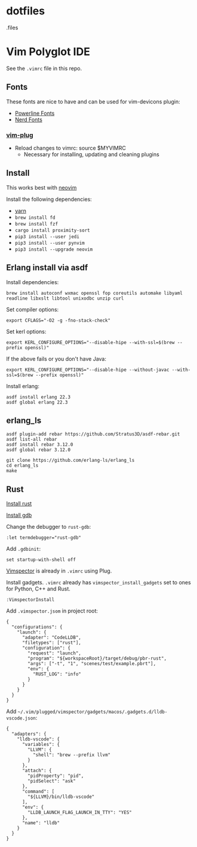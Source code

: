 # dotfiles

.files

# Vim Polyglot IDE

See the `.vimrc` file in this repo.

## Fonts

These fonts are nice to have and can be used for vim-devicons plugin:

- [Powerline Fonts](https://github.com/powerline/fonts)
- [Nerd Fonts](https://github.com/ryanoasis/nerd-fonts)

### [vim-plug](https://github.com/junegunn/vim-plug)

- Reload changes to vimrc: source \$MYVIMRC
  - Necessary for installing, updating and cleaning plugins

## Install

This works best with [neovim](https://github.com/neovim/neovim/wiki/Installing-Neovim)

Install the following dependencies:

- [yarn](https://yarnpkg.com/en/docs/install)
- `brew install fd`
- `brew install fzf`
- `cargo install proximity-sort`
- `pip3 install --user jedi`
- `pip3 install --user pynvim`
- `pip3 install --upgrade neovim`

## Erlang install via asdf

Install dependencies:

```
brew install autoconf wxmac openssl fop coreutils automake libyaml readline libxslt libtool unixodbc unzip curl
```

Set compiler options:

```
export CFLAGS="-O2 -g -fno-stack-check"
```

Set kerl options:

```
export KERL_CONFIGURE_OPTIONS="--disable-hipe --with-ssl=$(brew --prefix openssl)"
```

If the above fails or you don't have Java:

```
export KERL_CONFIGURE_OPTIONS="--disable-hipe --without-javac --with-ssl=$(brew --prefix openssl)"
```

Install erlang:

```
asdf install erlang 22.3
asdf global erlang 22.3
```

## erlang_ls

```
asdf plugin-add rebar https://github.com/Stratus3D/asdf-rebar.git
asdf list-all rebar
asdf install rebar 3.12.0
asdf global rebar 3.12.0

git clone https://github.com/erlang-ls/erlang_ls
cd erlang_ls
make
```

## Rust

[Install rust](https://www.rust-lang.org/tools/install)

[Install gdb](https://dev.to/jasonelwood/setup-gdb-on-macos-in-2020-489k)

Change the debugger to `rust-gdb`:

```
:let termdebugger="rust-gdb"
```

Add `.gdbinit`:

```
set startup-with-shell off
```

[Vimspector](https://github.com/puremourning/vimspector#quick-start) is already
in `.vimrc` using Plug.

Install gadgets. `.vimrc` already has `vimspector_install_gadgets` set to ones
for Python, C++ and Rust.

```
:VimspectorInstall
```

Add `.vimspector.jsom` in project root:

```
{
  "configurations": {
    "launch": {
      "adapter": "CodeLLDB",
      "filetypes": ["rust"],
      "configuration": {
        "request": "launch",
        "program": "${workspaceRoot}/target/debug/pbr-rust",
        "args": ["-t", "1", "scenes/test/example.pbrt"],
        "env": {
          "RUST_LOG": "info"
        }
      }
    }
  }
}
```

Add `~/.vim/plugged/vimspector/gadgets/macos/.gadgets.d/lldb-vscode.json`:

```
{
  "adapters": {
    "lldb-vscode": {
      "variables": {
        "LLVM": {
          "shell": "brew --prefix llvm"
        }
      },
      "attach": {
        "pidProperty": "pid",
        "pidSelect": "ask"
      },
      "command": [
        "${LLVM}/bin/lldb-vscode"
      ],
      "env": {
        "LLDB_LAUNCH_FLAG_LAUNCH_IN_TTY": "YES"
      },
      "name": "lldb"
    }
  }
}
```
